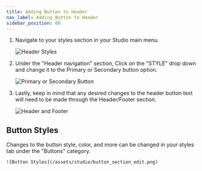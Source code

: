 ```yaml
---
title: Adding Button to Header
nav_label: Adding Button to Header
sidebar_position: 60
---
```


1. Navigate to your styles section in your Studio main menu.

   ![Header Styles](/assets/studio/header_button_1.png)

2. Under the "Header navigation" section, Click on the "STYLE" drop down and change it to the Primary or Secondary
   button option.

   ![Primary or Secondary Button](/assets/studio/Header_button_edited_2.png)

3. Lastly, keep in mind that any desired changes to the header button text will need to be made through the
   Header/Footer section.

   ![Header and Footer](/assets/studio/Header_button_edited_3.png)

## Button Styles

Changes to the button style, color, and more can be changed in your styles tab under the "Buttons" category.

    ![Button Styles](/assets/studio/button_section_edit.png) 


